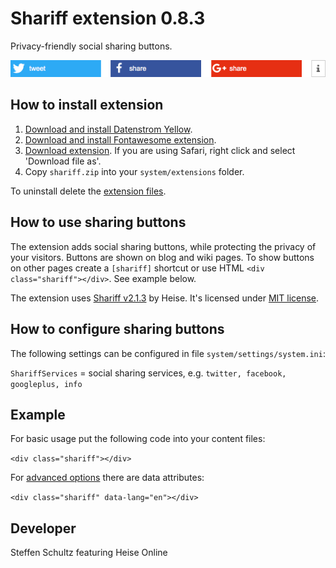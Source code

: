 Shariff extension 0.8.3
=======================
Privacy-friendly social sharing buttons.

![Screenshot](shariff-screenshot.png?raw=true)

## How to install extension

1. [Download and install Datenstrom Yellow](https://github.com/datenstrom/yellow/).
2. [Download and install Fontawesome extension](https://github.com/datenstrom/yellow-extensions/tree/master/features/fontawesome).   
3. [Download extension](https://github.com/schulle4u/yellow-plugins-schulle4u/raw/master/zip/shariff.zip). If you are using Safari, right click and select 'Download file as'.
4. Copy `shariff.zip` into your `system/extensions` folder.

To uninstall delete the [extension files](extension.ini).

## How to use sharing buttons

The extension adds social sharing buttons, while protecting the privacy of your visitors. Buttons are shown on blog and wiki pages. To show buttons on other pages create a `[shariff]` shortcut or use HTML `<div class="shariff"></div>`. See example below.

The extension uses [Shariff v2.1.3](https://github.com/heiseonline/shariff) by Heise. It's licensed under [MIT license](https://opensource.org/licenses/MIT).

## How to configure sharing buttons

The following settings can be configured in file `system/settings/system.ini`:

`ShariffServices` = social sharing services,  e.g. `twitter, facebook, googleplus, info`  

## Example

For basic usage put the following code into your content files: 

`<div class="shariff"></div>`

For [advanced options](https://github.com/heiseonline/shariff#options-data-attributes) there are data attributes: 

`<div class="shariff" data-lang="en"></div>`

## Developer

Steffen Schultz featuring Heise Online
